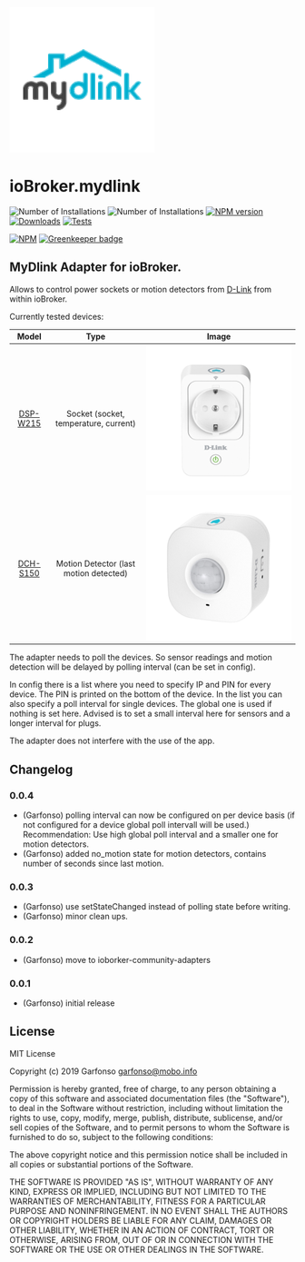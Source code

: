 ![Logo](admin/mydlink.png)
# ioBroker.mydlink


![Number of Installations](http://iobroker.live/badges/mydlink-installed.svg) ![Number of Installations](http://iobroker.live/badges/mydlink-stable.svg) [![NPM version](http://img.shields.io/npm/v/iobroker.mydlink.svg)](https://www.npmjs.com/package/iobroker.mydlink)
[![Downloads](https://img.shields.io/npm/dm/iobroker.mydlink.svg)](https://www.npmjs.com/package/iobroker.mydlink)
[![Tests](https://travis-ci.org/arteck/ioBroker.mydlink.svg?branch=master)](https://travis-ci.org/arteck/ioBroker.mydlink)

[![NPM](https://nodei.co/npm/iobroker.mydlink.png?downloads=true)](https://nodei.co/npm/iobroker.mydlink/) [![Greenkeeper badge](https://badges.greenkeeper.io/iobroker-community-adapters/ioBroker.mydlink.svg)](https://greenkeeper.io/)



MyDlink Adapter for ioBroker. 
------------------------------------------------------------------------------

Allows to control power sockets or motion detectors from [D-Link](https://eu.dlink.com/uk/en/for-home/smart-home) from within ioBroker. 

Currently tested devices:

| Model | Type  | Image |
| :---: | :---: | :---: |
| [DSP-W215](https://eu.dlink.com/uk/en/products/dsp-w215-smart-plug) | Socket (socket, temperature, current) | ![Image](admin/DSP_W215.png) | 
| [DCH-S150](https://eu.dlink.com/uk/en/products/dch-s150-motion-sensor) | Motion Detector (last motion detected) | ![Image](admin/DCH_S150.png) |

The adapter needs to poll the devices. So sensor readings and motion detection will be 
delayed by polling interval (can be set in config).

In config there is a list where you need to specify IP and PIN for every device. 
The PIN is printed on the bottom of the device.
In the list you can also specify a poll interval for single devices. The global one is used if nothing is set here. Advised
is to set a small interval here for sensors and a longer interval for plugs.

The adapter does not interfere with the use of the app.

## Changelog

### 0.0.4
* (Garfonso) polling interval can now be configured on per device basis (if not configured for a device global poll intervall will be used.) Recommendation: Use high global poll interval and a smaller one for motion detectors.
* (Garfonso) added no_motion state for motion detectors, contains number of seconds since last motion.

### 0.0.3
* (Garfonso) use setStateChanged instead of polling state before writing.
* (Garfonso) minor clean ups.

### 0.0.2
* (Garfonso) move to ioborker-community-adapters

### 0.0.1
* (Garfonso) initial release

## License
MIT License

Copyright (c) 2019 Garfonso <garfonso@mobo.info>

Permission is hereby granted, free of charge, to any person obtaining a copy
of this software and associated documentation files (the "Software"), to deal
in the Software without restriction, including without limitation the rights
to use, copy, modify, merge, publish, distribute, sublicense, and/or sell
copies of the Software, and to permit persons to whom the Software is
furnished to do so, subject to the following conditions:

The above copyright notice and this permission notice shall be included in all
copies or substantial portions of the Software.

THE SOFTWARE IS PROVIDED "AS IS", WITHOUT WARRANTY OF ANY KIND, EXPRESS OR
IMPLIED, INCLUDING BUT NOT LIMITED TO THE WARRANTIES OF MERCHANTABILITY,
FITNESS FOR A PARTICULAR PURPOSE AND NONINFRINGEMENT. IN NO EVENT SHALL THE
AUTHORS OR COPYRIGHT HOLDERS BE LIABLE FOR ANY CLAIM, DAMAGES OR OTHER
LIABILITY, WHETHER IN AN ACTION OF CONTRACT, TORT OR OTHERWISE, ARISING FROM,
OUT OF OR IN CONNECTION WITH THE SOFTWARE OR THE USE OR OTHER DEALINGS IN THE
SOFTWARE.
